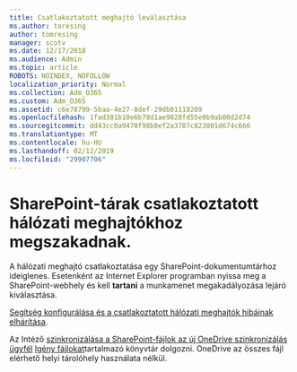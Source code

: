 ```yaml
---
title: Csatlakoztatott meghajtó leválasztása
ms.author: toresing
author: tomresing
manager: scotv
ms.date: 12/17/2018
ms.audience: Admin
ms.topic: article
ROBOTS: NOINDEX, NOFOLLOW
localization_priority: Normal
ms.collection: Adm_O365
ms.custom: Adm_O365
ms.assetid: c6e78799-5baa-4e27-8def-29db01118209
ms.openlocfilehash: 1fad381b10e6b78d1ae9028fd55e0b9ab00d2d74
ms.sourcegitcommit: dd43cc0a9470f98b8ef2a3787c823801d674c666
ms.translationtype: MT
ms.contentlocale: hu-HU
ms.lasthandoff: 02/12/2019
ms.locfileid: "29907706"
---
```

# <a name="sharepoint-libraries-mapped-to-network-drives-become-disconnected"></a>SharePoint-tárak csatlakoztatott hálózati meghajtókhoz megszakadnak.

A hálózati meghajtó csatlakoztatása egy SharePoint-dokumentumtárhoz ideiglenes. Esetenként az Internet Explorer programban nyissa meg a SharePoint-webhely és kell **tartani** a munkamenet megakadályozása lejáró kiválasztása. 
  
[Segítség konfigurálása és a csatlakoztatott hálózati meghajtók hibáinak elhárítása](https://support.office.com/article/ef399c67-4578-4c3a-adbe-0b489084eabe.aspx).
  
Az Intéző [szinkronizálása a SharePoint-fájlok az új OneDrive szinkronizálás ügyfél](https://support.office.com/article/6de9ede8-5b6e-4503-80b2-6190f3354a88.aspx) [Igény fájlokat](https://support.office.com/article/0e6860d3-d9f3-4971-b321-7092438fb38e.aspx)tartalmazó könyvtár dolgozni. OneDrive az összes fájl elérhető helyi tárolóhely használata nélkül.
  

